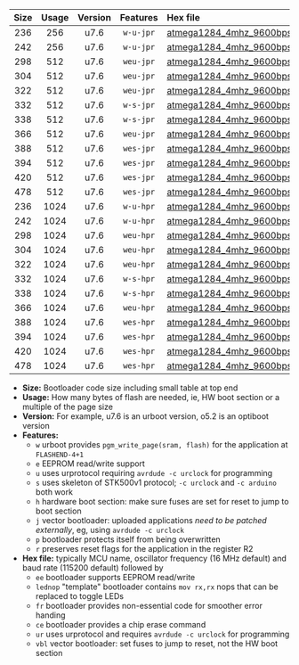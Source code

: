 |Size|Usage|Version|Features|Hex file|
|:-:|:-:|:-:|:-:|:--|
|236|256|u7.6|`w-u-jpr`|[atmega1284_4mhz_9600bps_ur_vbl.hex](https://raw.githubusercontent.com/stefanrueger/urboot/main/bootloaders/atmega1284/fcpu_4mhz/9600_bps/atmega1284_4mhz_9600bps_ur_vbl.hex)|
|242|256|u7.6|`w-u-jpr`|[atmega1284_4mhz_9600bps_lednop_ur_vbl.hex](https://raw.githubusercontent.com/stefanrueger/urboot/main/bootloaders/atmega1284/fcpu_4mhz/9600_bps/atmega1284_4mhz_9600bps_lednop_ur_vbl.hex)|
|298|512|u7.6|`weu-jpr`|[atmega1284_4mhz_9600bps_ee_ur_vbl.hex](https://raw.githubusercontent.com/stefanrueger/urboot/main/bootloaders/atmega1284/fcpu_4mhz/9600_bps/atmega1284_4mhz_9600bps_ee_ur_vbl.hex)|
|304|512|u7.6|`weu-jpr`|[atmega1284_4mhz_9600bps_ee_lednop_ur_vbl.hex](https://raw.githubusercontent.com/stefanrueger/urboot/main/bootloaders/atmega1284/fcpu_4mhz/9600_bps/atmega1284_4mhz_9600bps_ee_lednop_ur_vbl.hex)|
|322|512|u7.6|`weu-jpr`|[atmega1284_4mhz_9600bps_ee_lednop_fr_ur_vbl.hex](https://raw.githubusercontent.com/stefanrueger/urboot/main/bootloaders/atmega1284/fcpu_4mhz/9600_bps/atmega1284_4mhz_9600bps_ee_lednop_fr_ur_vbl.hex)|
|332|512|u7.6|`w-s-jpr`|[atmega1284_4mhz_9600bps_vbl.hex](https://raw.githubusercontent.com/stefanrueger/urboot/main/bootloaders/atmega1284/fcpu_4mhz/9600_bps/atmega1284_4mhz_9600bps_vbl.hex)|
|338|512|u7.6|`w-s-jpr`|[atmega1284_4mhz_9600bps_lednop_vbl.hex](https://raw.githubusercontent.com/stefanrueger/urboot/main/bootloaders/atmega1284/fcpu_4mhz/9600_bps/atmega1284_4mhz_9600bps_lednop_vbl.hex)|
|366|512|u7.6|`weu-jpr`|[atmega1284_4mhz_9600bps_ee_lednop_fr_ce_ur_vbl.hex](https://raw.githubusercontent.com/stefanrueger/urboot/main/bootloaders/atmega1284/fcpu_4mhz/9600_bps/atmega1284_4mhz_9600bps_ee_lednop_fr_ce_ur_vbl.hex)|
|388|512|u7.6|`wes-jpr`|[atmega1284_4mhz_9600bps_ee_vbl.hex](https://raw.githubusercontent.com/stefanrueger/urboot/main/bootloaders/atmega1284/fcpu_4mhz/9600_bps/atmega1284_4mhz_9600bps_ee_vbl.hex)|
|394|512|u7.6|`wes-jpr`|[atmega1284_4mhz_9600bps_ee_lednop_vbl.hex](https://raw.githubusercontent.com/stefanrueger/urboot/main/bootloaders/atmega1284/fcpu_4mhz/9600_bps/atmega1284_4mhz_9600bps_ee_lednop_vbl.hex)|
|420|512|u7.6|`wes-jpr`|[atmega1284_4mhz_9600bps_ee_lednop_fr_vbl.hex](https://raw.githubusercontent.com/stefanrueger/urboot/main/bootloaders/atmega1284/fcpu_4mhz/9600_bps/atmega1284_4mhz_9600bps_ee_lednop_fr_vbl.hex)|
|478|512|u7.6|`wes-jpr`|[atmega1284_4mhz_9600bps_ee_lednop_fr_ce_vbl.hex](https://raw.githubusercontent.com/stefanrueger/urboot/main/bootloaders/atmega1284/fcpu_4mhz/9600_bps/atmega1284_4mhz_9600bps_ee_lednop_fr_ce_vbl.hex)|
|236|1024|u7.6|`w-u-hpr`|[atmega1284_4mhz_9600bps_ur.hex](https://raw.githubusercontent.com/stefanrueger/urboot/main/bootloaders/atmega1284/fcpu_4mhz/9600_bps/atmega1284_4mhz_9600bps_ur.hex)|
|242|1024|u7.6|`w-u-hpr`|[atmega1284_4mhz_9600bps_lednop_ur.hex](https://raw.githubusercontent.com/stefanrueger/urboot/main/bootloaders/atmega1284/fcpu_4mhz/9600_bps/atmega1284_4mhz_9600bps_lednop_ur.hex)|
|298|1024|u7.6|`weu-hpr`|[atmega1284_4mhz_9600bps_ee_ur.hex](https://raw.githubusercontent.com/stefanrueger/urboot/main/bootloaders/atmega1284/fcpu_4mhz/9600_bps/atmega1284_4mhz_9600bps_ee_ur.hex)|
|304|1024|u7.6|`weu-hpr`|[atmega1284_4mhz_9600bps_ee_lednop_ur.hex](https://raw.githubusercontent.com/stefanrueger/urboot/main/bootloaders/atmega1284/fcpu_4mhz/9600_bps/atmega1284_4mhz_9600bps_ee_lednop_ur.hex)|
|322|1024|u7.6|`weu-hpr`|[atmega1284_4mhz_9600bps_ee_lednop_fr_ur.hex](https://raw.githubusercontent.com/stefanrueger/urboot/main/bootloaders/atmega1284/fcpu_4mhz/9600_bps/atmega1284_4mhz_9600bps_ee_lednop_fr_ur.hex)|
|332|1024|u7.6|`w-s-hpr`|[atmega1284_4mhz_9600bps.hex](https://raw.githubusercontent.com/stefanrueger/urboot/main/bootloaders/atmega1284/fcpu_4mhz/9600_bps/atmega1284_4mhz_9600bps.hex)|
|338|1024|u7.6|`w-s-hpr`|[atmega1284_4mhz_9600bps_lednop.hex](https://raw.githubusercontent.com/stefanrueger/urboot/main/bootloaders/atmega1284/fcpu_4mhz/9600_bps/atmega1284_4mhz_9600bps_lednop.hex)|
|366|1024|u7.6|`weu-hpr`|[atmega1284_4mhz_9600bps_ee_lednop_fr_ce_ur.hex](https://raw.githubusercontent.com/stefanrueger/urboot/main/bootloaders/atmega1284/fcpu_4mhz/9600_bps/atmega1284_4mhz_9600bps_ee_lednop_fr_ce_ur.hex)|
|388|1024|u7.6|`wes-hpr`|[atmega1284_4mhz_9600bps_ee.hex](https://raw.githubusercontent.com/stefanrueger/urboot/main/bootloaders/atmega1284/fcpu_4mhz/9600_bps/atmega1284_4mhz_9600bps_ee.hex)|
|394|1024|u7.6|`wes-hpr`|[atmega1284_4mhz_9600bps_ee_lednop.hex](https://raw.githubusercontent.com/stefanrueger/urboot/main/bootloaders/atmega1284/fcpu_4mhz/9600_bps/atmega1284_4mhz_9600bps_ee_lednop.hex)|
|420|1024|u7.6|`wes-hpr`|[atmega1284_4mhz_9600bps_ee_lednop_fr.hex](https://raw.githubusercontent.com/stefanrueger/urboot/main/bootloaders/atmega1284/fcpu_4mhz/9600_bps/atmega1284_4mhz_9600bps_ee_lednop_fr.hex)|
|478|1024|u7.6|`wes-hpr`|[atmega1284_4mhz_9600bps_ee_lednop_fr_ce.hex](https://raw.githubusercontent.com/stefanrueger/urboot/main/bootloaders/atmega1284/fcpu_4mhz/9600_bps/atmega1284_4mhz_9600bps_ee_lednop_fr_ce.hex)|

- **Size:** Bootloader code size including small table at top end
- **Usage:** How many bytes of flash are needed, ie, HW boot section or a multiple of the page size
- **Version:** For example, u7.6 is an urboot version, o5.2 is an optiboot version
- **Features:**
  + `w` urboot provides `pgm_write_page(sram, flash)` for the application at `FLASHEND-4+1`
  + `e` EEPROM read/write support
  + `u` uses urprotocol requiring `avrdude -c urclock` for programming
  + `s` uses skeleton of STK500v1 protocol; `-c urclock` and `-c arduino` both work
  + `h` hardware boot section: make sure fuses are set for reset to jump to boot section
  + `j` vector bootloader: uploaded applications *need to be patched externally*, eg, using `avrdude -c urclock`
  + `p` bootloader protects itself from being overwritten
  + `r` preserves reset flags for the application in the register R2
- **Hex file:** typically MCU name, oscillator frequency (16 MHz default) and baud rate (115200 default) followed by
  + `ee` bootloader supports EEPROM read/write
  + `lednop` "template" bootloader contains `mov rx,rx` nops that can be replaced to toggle LEDs
  + `fr` bootloader provides non-essential code for smoother error handing
  + `ce` bootloader provides a chip erase command
  + `ur` uses urprotocol and requires `avrdude -c urclock` for programming
  + `vbl` vector bootloader: set fuses to jump to reset, not the HW boot section
